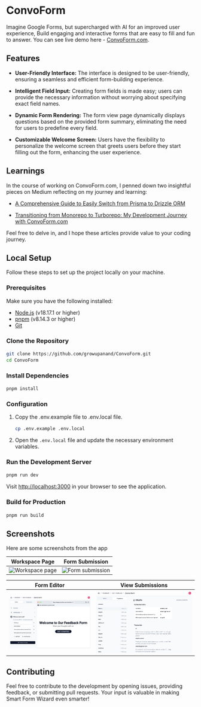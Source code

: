 # ConvoForm

Imagine Google Forms, but supercharged with AI for an improved user experience,
Build engaging and interactive forms that are easy to fill and fun to answer.
You can see live demo here - [ConvoForm.com](https://www.convoform.com/).

## Features

- **User-Friendly Interface:** The interface is designed to be user-friendly,
  ensuring a seamless and efficient form-building experience.

- **Intelligent Field Input:** Creating form fields is made easy; users can
  provide the necessary information without worrying about specifying exact
  field names.

- **Dynamic Form Rendering:** The form view page dynamically displays questions
  based on the provided form summary, eliminating the need for users to
  predefine every field.
- **Customizable Welcome Screen:** Users have the flexibility to personalize the
  welcome screen that greets users before they start filling out the form,
  enhancing the user experience.

## Learnings
In the course of working on ConvoForm.com, I penned down two insightful pieces on Medium reflecting on my journey and learning:

- [A Comprehensive Guide to Easily Switch from Prisma to Drizzle ORM](https://medium.com/@growupanand/a-comprehensive-guide-to-easily-switch-from-prisma-to-drizzle-orm-c290f8ed8ef3)

- [Transitioning from Monorepo to Turborepo: My Development Journey with ConvoForm.com](https://medium.com/@growupanand/transitioning-from-monorepo-to-turborepo-my-development-journey-with-convoform-com-691b9d19f397)

Feel free to delve in, and I hope these articles provide value to your coding journey.

## Local Setup

Follow these steps to set up the project locally on your machine.

### Prerequisites

Make sure you have the following installed:

- [Node.js](https://nodejs.org/) (v18.17.1 or higher)
- [pnpm]([https://www.npmjs.com/](https://pnpm.io/)) (v8.14.3 or higher)
- [Git](https://git-scm.com/)

### Clone the Repository

```bash
git clone https://github.com/growupanand/ConvoForm.git
cd ConvoForm
```

### Install Dependencies

```bash
pnpm install
```

### Configuration

1. Copy the .env.example file to .env.local file.
   ```bash
   cp .env.example .env.local
   ```
2. Open the `.env.local` file and update the necessary environment variables.

### Run the Development Server

```bash
pnpm run dev
```

Visit [http://localhost:3000](http://localhost:3000/) in your browser to see the
application.

### Build for Production

```bash
pnpm run build
```

## Screenshots

Here are some screenshots from the app

| Workspace Page                                                                                                   | Form Submission                                                                                                   |
| ---------------------------------------------------------------------------------------------------------------- | ----------------------------------------------------------------------------------------------------------------- |
| ![Workspace page](https://github.com/growupanand/ConvoForm/assets/29487686/a854d340-afd6-477f-a402-c7ce3e8c9787) | ![Form submission](https://github.com/growupanand/ConvoForm/assets/29487686/06874d85-0920-408b-a84a-5970eb7c1819) |

| Form Editor                                                | View Submissions                                               |
| ---------------------------------------------------------- | -------------------------------------------------------------- |
| ![Form editor](apps/web/public/screenshots/formEditor.png) | ![View Submissions](apps/web/public/screenshots/responses.png) |

## Contributing

Feel free to contribute to the development by opening issues, providing
feedback, or submitting pull requests. Your input is valuable in making Smart
Form Wizard even smarter!
